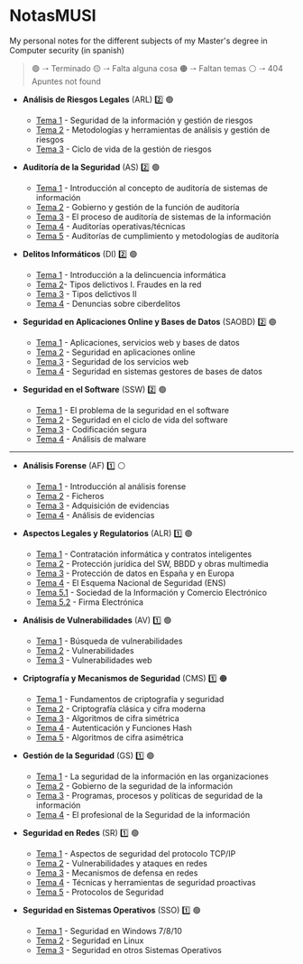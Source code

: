 # NotasMUSI

My personal notes for the different subjects of my Master's degree in Computer security (in spanish)

> :green_circle: 🠒 Terminado :yellow_circle: 🠒 Falta alguna cosa :orange_circle: 🠒 Faltan temas :white_circle: 🠒 404 Apuntes not found

- **Análisis de Riesgos Legales** (ARL) :two: :green_circle:

  - [Tema 1](https://github.com/ander94lakx/NotasMUSI/blob/master/Markdown/ARL/ARL_T1.md) - Seguridad de la información y gestión de riesgos
  - [Tema 2](https://github.com/ander94lakx/NotasMUSI/blob/master/Markdown/ARL/ARL_T2.md) - Metodologías y herramientas de análisis y gestión de riesgos
  - [Tema 3](https://github.com/ander94lakx/NotasMUSI/blob/master/Markdown/ARL/ARL_T3.md) - Ciclo de vida de la gestión de riesgos

- **Auditoría de la Seguridad** (AS) :two: :green_circle:

  - [Tema 1](https://github.com/ander94lakx/NotasMUSI/blob/master/Markdown/AS/AS_T1.md) - Introducción al concepto de auditoría de sistemas de información
  - [Tema 2](https://github.com/ander94lakx/NotasMUSI/blob/master/Markdown/AS/AS_T2.md) - Gobierno y gestión de la función de auditoría
  - [Tema 3](https://github.com/ander94lakx/NotasMUSI/blob/master/Markdown/AS/AS_T3.md) - El proceso de auditoría de sistemas de la información
  - [Tema 4](https://github.com/ander94lakx/NotasMUSI/blob/master/Markdown/AS/AS_T4.md) - Auditorías operativas/técnicas
  - [Tema 5](https://github.com/ander94lakx/NotasMUSI/blob/master/Markdown/AS/AS_T5.md) - Auditorías de cumplimiento y metodologías de auditoría

- **Delitos Informáticos** (DI) :two: :green_circle:

  - [Tema 1](https://github.com/ander94lakx/NotasMUSI/blob/master/Markdown/DI/DI_T1.md) - Introducción a la delincuencia informática
  - [Tema 2](https://github.com/ander94lakx/NotasMUSI/blob/master/Markdown/DI/DI_T2.md)- Tipos delictivos I. Fraudes en la red
  - [Tema 3](https://github.com/ander94lakx/NotasMUSI/blob/master/Markdown/DI/DI_T3.md) - Tipos delictivos II
  - [Tema 4](https://github.com/ander94lakx/NotasMUSI/blob/master/Markdown/DI/DI_T4.md) - Denuncias sobre ciberdelitos

- **Seguridad en Aplicaciones Online y Bases de Datos** (SAOBD) :two: :green_circle:

  - [Tema 1](https://github.com/ander94lakx/NotasMUSI/blob/master/Markdown/SAOBD/SAOBD_T1.md) - Aplicaciones, servicios web y bases de datos
  - [Tema 2](https://github.com/ander94lakx/NotasMUSI/blob/master/Markdown/SAOBD/SAOBD_T2.md) - Seguridad en aplicaciones online
  - [Tema 3](https://github.com/ander94lakx/NotasMUSI/blob/master/Markdown/SAOBD/SAOBD_T3.md) - Seguridad de los servicios web
  - [Tema 4](https://github.com/ander94lakx/NotasMUSI/blob/master/Markdown/SAOBD/SAOBD_T4.md) - Seguridad en sistemas gestores de bases de datos

- **Seguridad en el Software** (SSW) :two: :green_circle:

  - [Tema 1](https://github.com/ander94lakx/NotasMUSI/blob/master/Markdown/SSW/SSW_T1.md) - El problema de la seguridad en el software
  - [Tema 2](https://github.com/ander94lakx/NotasMUSI/blob/master/Markdown/SSW/SSW_T2.md) - Seguridad en el ciclo de vida del software
  - [Tema 3](https://github.com/ander94lakx/NotasMUSI/blob/master/Markdown/SSW/SSW_T3.md) - Codificación segura
  - [Tema 4](https://github.com/ander94lakx/NotasMUSI/blob/master/Markdown/SSW/SSW_T4.md) - Análisis de malware

-----

- **Análisis Forense** (AF) :one: :white_circle:

  - [Tema 1](https://github.com/ander94lakx/NotasMUSI/blob/master/Markdown/AF/AF_T1.md) - Introducción al análisis forense
  - [Tema 2](https://github.com/ander94lakx/NotasMUSI/blob/master/Markdown/AF/AF_T2.md) - Ficheros
  - [Tema 3](https://github.com/ander94lakx/NotasMUSI/blob/master/Markdown/AF/AF_T3.md) - Adquisición de evidencias
  - [Tema 4](https://github.com/ander94lakx/NotasMUSI/blob/master/Markdown/AF/AF_T4.md) - Análisis de evidencias

- **Aspectos Legales y Regulatorios** (ALR) :one: :green_circle:

  - [Tema 1](https://github.com/ander94lakx/NotasMUSI/blob/master/Markdown/ALR/ALR_T1.md) - Contratación informática y contratos inteligentes
  - [Tema 2](https://github.com/ander94lakx/NotasMUSI/blob/master/Markdown/ALR/ALR_T2.md) - Protección jurídica del SW, BBDD y obras multimedia
  - [Tema 3](https://github.com/ander94lakx/NotasMUSI/blob/master/Markdown/ALR/ALR_T3.md) - Protección de datos en España y en Europa
  - [Tema 4](https://github.com/ander94lakx/NotasMUSI/blob/master/Markdown/ALR/ALR_T4.md) - El Esquema Nacional de Seguridad (ENS)
  - [Tema 5.1](https://github.com/ander94lakx/NotasMUSI/blob/master/Markdown/ALR/ALR_T5_1.md) - Sociedad de la Información y Comercio Electrónico
  - [Tema 5.2](https://github.com/ander94lakx/NotasMUSI/blob/master/Markdown/ALR/ALR_T5_2.md) - Firma Electrónica

- **Análisis de Vulnerabilidades** (AV) :one: :green_circle:

  - [Tema 1](https://github.com/ander94lakx/NotasMUSI/blob/master/Markdown/AV/AV_T1.md) - Búsqueda de vulnerabilidades
  - [Tema 2](https://github.com/ander94lakx/NotasMUSI/blob/master/Markdown/AV/AV_T2.md) - Vulnerabilidades
  - [Tema 3](https://github.com/ander94lakx/NotasMUSI/blob/master/Markdown/AV/AV_T3.md) - Vulnerabilidades web

- **Criptografía y Mecanismos de Seguridad** (CMS) :one: :orange_circle:

  - [Tema 1](https://github.com/ander94lakx/NotasMUSI/blob/master/Markdown/CMS/CMS_T1.md) - Fundamentos de criptografía y seguridad
  - [Tema 2](https://github.com/ander94lakx/NotasMUSI/blob/master/Markdown/CMS/CMS_T2.md) - Criptografía clásica y cifra moderna
  - [Tema 3](https://github.com/ander94lakx/NotasMUSI/blob/master/Markdown/CMS/CMS_T3.md) - Algoritmos de cifra simétrica
  - [Tema 4](https://github.com/ander94lakx/NotasMUSI/blob/master/Markdown/CMS/CMS_T4.md) - Autenticación y Funciones Hash
  - [Tema 5](https://github.com/ander94lakx/NotasMUSI/blob/master/Markdown/CMS/CMS_T5.md) - Algoritmos de cifra asimétrica

- **Gestión de la Seguridad** (GS) :one: :green_circle:

  - [Tema 1](https://github.com/ander94lakx/NotasMUSI/blob/master/Markdown/GS/GS_T1.md) - La seguridad de la información en las organizaciones
  - [Tema 2](https://github.com/ander94lakx/NotasMUSI/blob/master/Markdown/GS/GS_T2.md) - Gobierno de la seguridad de la información
  - [Tema 3](https://github.com/ander94lakx/NotasMUSI/blob/master/Markdown/GS/GS_T3.md) - Programas, procesos y políticas de seguridad de la información
  - [Tema 4](https://github.com/ander94lakx/NotasMUSI/blob/master/Markdown/GS/GS_T4.md) - El profesional de la Seguridad de la información

- **Seguridad en Redes** (SR) :one: :green_circle:

  - [Tema 1](https://github.com/ander94lakx/NotasMUSI/blob/master/Markdown/SR/SR_T1.md) - Aspectos de seguridad del protocolo TCP/IP
  - [Tema 2](https://github.com/ander94lakx/NotasMUSI/blob/master/Markdown/SR/SR_T2.md) - Vulnerabilidades y ataques en redes
  - [Tema 3](https://github.com/ander94lakx/NotasMUSI/blob/master/Markdown/SR/SR_T3.md) - Mecanismos de defensa en redes
  - [Tema 4](https://github.com/ander94lakx/NotasMUSI/blob/master/Markdown/SR/SR_T4.md) - Técnicas y herramientas de seguridad proactivas
  - [Tema 5](https://github.com/ander94lakx/NotasMUSI/blob/master/Markdown/SR/SR_T5.md) - Protocolos de Seguridad

- **Seguridad en Sistemas Operativos** (SSO) :one: :green_circle:

  - [Tema 1](https://github.com/ander94lakx/NotasMUSI/blob/master/Markdown/SSO/SSO_T1.md) - Seguridad en Windows 7/8/10
  - [Tema 2](https://github.com/ander94lakx/NotasMUSI/blob/master/Markdown/SSO/SSO_T2.md) - Seguridad en Linux
  - [Tema 3](https://github.com/ander94lakx/NotasMUSI/blob/master/Markdown/SSO/SSO_T3.md) - Seguridad en otros Sistemas Operativos
